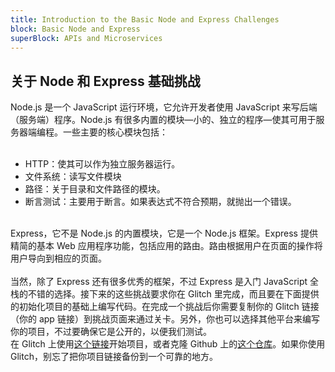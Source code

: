 ```yaml
---
title: Introduction to the Basic Node and Express Challenges
block: Basic Node and Express
superBlock: APIs and Microservices
---
```

## 关于 Node 和 Express 基础挑战

Node.js 是一个 JavaScript 运行环境，它允许开发者使用 JavaScript 来写后端（服务端）程序。Node.js 有很多内置的模块&mdash;小的、独立的程序&mdash;使其可用于服务器端编程。一些主要的核心模块包括：<br><br><ul><li>HTTP：使其可以作为独立服务器运行。</li><li>文件系统：读写文件模块</li><li>路径：关于目录和文件路径的模块。</li><li>断言测试：主要用于断言。如果表达式不符合预期，就抛出一个错误。</li></ul><br>Express，它不是 Node.js 的内置模块，它是一个 Node.js 框架。Express 提供精简的基本 Web 应用程序功能，包括应用的路由。路由根据用户在页面的操作将用户导向到相应的页面。<br><br>当然，除了 Express 还有很多优秀的框架，不过 Express 是入门 JavaScript 全栈的不错的选择。接下来的这些挑战要求你在 Glitch 里完成，而且要在下面提供的初始化项目的基础上编写代码。在完成一个挑战后你需要复制你的 Glitch 链接（你的 app 链接）到挑战页面来通过关卡。另外，你也可以选择其他平台来编写你的项目，不过要确保它是公开的，以便我们测试。<br>在 Glitch 上使用<a href='https://glitch.com/#!/import/github/freeCodeCamp/boilerplate-express/'>这个链接</a>开始项目，或者克隆 Github 上的<a href='https://github.com/freeCodeCamp/boilerplate-express/'>这个仓库</a>。如果你使用 Glitch，别忘了把你项目链接备份到一个可靠的地方。

